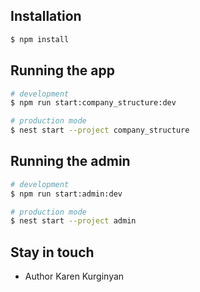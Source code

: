 ## Installation

```bash
$ npm install
```

## Running the app

```bash
# development
$ npm run start:company_structure:dev

# production mode
$ nest start --project company_structure
```

## Running the admin

```bash
# development
$ npm run start:admin:dev

# production mode
$ nest start --project admin
```

## Stay in touch

- Author Karen Kurginyan
